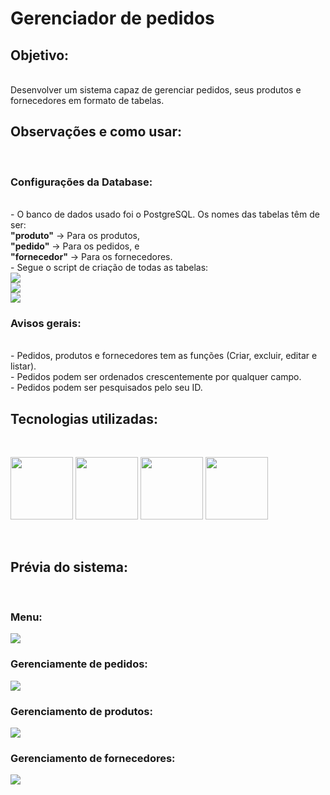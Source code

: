 # Gerenciador de pedidos

## Objetivo:

<br>
    Desenvolver um sistema capaz de gerenciar pedidos, seus produtos e fornecedores em formato de tabelas.
<br>

## Observações e como usar:

<br>

### Configurações da Database:
<br>
    - O banco de dados usado foi o PostgreSQL. Os nomes das tabelas têm de ser: <br>
            <b>"produto"</b> -> Para os produtos, <br>
            <b>"pedido"</b> -> Para os pedidos, e <br>
            <b>"fornecedor"</b> -> Para os fornecedores. <br>
    - Segue o script de criação de todas as tabelas: <br>
        <img src="https://i.imgur.com/9bAI1tm.png"/> <br>
        <img src="https://i.imgur.com/xJ6s2V9.png"/> <br>
        <img src="https://i.imgur.com/IfBXm61.png"/>

### Avisos gerais:
<br>
    - Pedidos, produtos e fornecedores tem as funções (Criar, excluir, editar e listar). <br>
    - Pedidos podem ser ordenados crescentemente por qualquer campo. <br>
    - Pedidos podem ser pesquisados pelo seu ID.
<br>  

## Tecnologias utilizadas:

<br>

<img src="https://cdn.jsdelivr.net/gh/devicons/devicon/icons/java/java-original.svg" width="100px" height="100px"/> <img src="https://cdn.jsdelivr.net/gh/devicons/devicon/icons/spring/spring-original.svg" width="100px" height="100px" /> <img src="https://cdn.jsdelivr.net/gh/devicons/devicon/icons/postgresql/postgresql-original.svg" width="100px" height="100px"/>
<img src="https://img.icons8.com/ios/50/000000/maven-ios.png" width="100px" height="100px"/>

<br>

## Prévia do sistema:

<br>

### Menu:
<img src="https://i.imgur.com/oYAcZyi.png"/>

### Gerenciamente de pedidos:
<img src="https://i.imgur.com/8HUg7lp.png"/>

### Gerenciamento de produtos:
<img src="https://i.imgur.com/qBnJLgs.png"/>

### Gerenciamento de fornecedores:
<img src="https://i.imgur.com/T4rG0lt.png"/>
